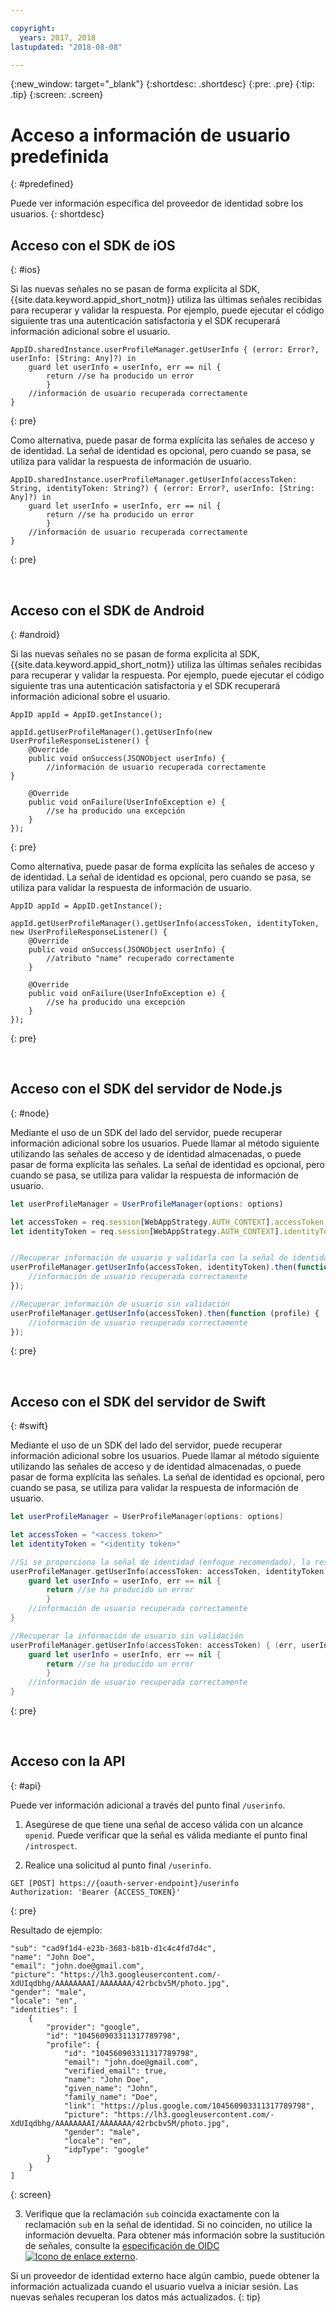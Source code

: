 ```yaml
---

copyright:
  years: 2017, 2018
lastupdated: "2018-08-08"

---
```


{:new_window: target="_blank"}
{:shortdesc: .shortdesc}
{:pre: .pre}
{:tip: .tip}
{:screen: .screen}

# Acceso a información de usuario predefinida
{: #predefined}

Puede ver información específica del proveedor de identidad sobre los usuarios.
{: shortdesc}


## Acceso con el SDK de iOS
{: #ios}

Si las nuevas señales no se pasan de forma explícita al SDK, {{site.data.keyword.appid_short_notm}} utiliza las últimas señales recibidas para recuperar y validar la respuesta. Por ejemplo, puede ejecutar el código siguiente tras una autenticación satisfactoria y el SDK recuperará información adicional sobre el usuario.

```
AppID.sharedInstance.userProfileManager.getUserInfo { (error: Error?, userInfo: [String: Any]?) in
	guard let userInfo = userInfo, err == nil {
		return //se ha producido un error
		}
	//información de usuario recuperada correctamente
}

```
{: pre}

Como alternativa, puede pasar de forma explícita las señales de acceso y de identidad. La señal de identidad es opcional, pero cuando se pasa, se utiliza para validar la respuesta de información de usuario.

```
AppID.sharedInstance.userProfileManager.getUserInfo(accessToken: String, identityToken: String?) { (error: Error?, userInfo: [String: Any]?) in
	guard let userInfo = userInfo, err == nil {
		return //se ha producido un error
		}
	//información de usuario recuperada correctamente
}
```
{: pre}

</br>

## Acceso con el SDK de Android
{: #android}

Si las nuevas señales no se pasan de forma explícita al SDK, {{site.data.keyword.appid_short_notm}} utiliza las últimas señales recibidas para recuperar y validar la respuesta. Por ejemplo, puede ejecutar el código siguiente tras una autenticación satisfactoria y el SDK recuperará información adicional sobre el usuario.

```
AppID appId = AppID.getInstance();

appId.getUserProfileManager().getUserInfo(new UserProfileResponseListener() {
	@Override
	public void onSuccess(JSONObject userInfo) {
		//información de usuario recuperada correctamente
}

	@Override
	public void onFailure(UserInfoException e) {
		//se ha producido una excepción
	}
});
```
{: pre}

Como alternativa, puede pasar de forma explícita las señales de acceso y de identidad. La señal de identidad es opcional, pero cuando se pasa, se utiliza para validar la respuesta de información de usuario.

```
AppID appId = AppID.getInstance();

appId.getUserProfileManager().getUserInfo(accessToken, identityToken, new UserProfileResponseListener() {
	@Override
	public void onSuccess(JSONObject userInfo) {
		//atributo "name" recuperado correctamente
	}

	@Override
	public void onFailure(UserInfoException e) {
		//se ha producido una excepción
	}
});
```
{: pre}

</br>

## Acceso con el SDK del servidor de Node.js
{: #node}


Mediante el uso de un SDK del lado del servidor, puede recuperar información adicional sobre los usuarios. Puede llamar al método siguiente utilizando las señales de acceso y de identidad almacenadas, o puede pasar de forma explícita las señales. La señal de identidad es opcional, pero cuando se pasa, se utiliza para validar la respuesta de información de usuario.


```javascript
let userProfileManager = UserProfileManager(options: options)

let accessToken = req.session[WebAppStrategy.AUTH_CONTEXT].accessToken;
let identityToken = req.session[WebAppStrategy.AUTH_CONTEXT].identityToken;


//Recuperar información de usuario y validarla con la señal de identidad determinada
userProfileManager.getUserInfo(accessToken, identityToken).then(function (profile) {
	//información de usuario recuperada correctamente
});

//Recuperar información de usuario sin validación
userProfileManager.getUserInfo(accessToken).then(function (profile) {
	//información de usuario recuperada correctamente
});
```
{: pre}

</br>

## Acceso con el SDK del servidor de Swift
{: #swift}

Mediante el uso de un SDK del lado del servidor, puede recuperar información adicional sobre los usuarios. Puede llamar al método siguiente utilizando las señales de acceso y de identidad almacenadas, o puede pasar de forma explícita las señales. La señal de identidad es opcional, pero cuando se pasa, se utiliza para validar la respuesta de información de usuario.


```swift
let userProfileManager = UserProfileManager(options: options)

let accessToken = "<access token>"
let identityToken = "<identity token>"

//Si se proporciona la señal de identidad (enfoque recomendado), la respuesta se valida con la señal de identidad
userProfileManager.getUserInfo(accessToken: accessToken, identityToken: identityToken) { (err, userInfo) in
	guard let userInfo = userInfo, err == nil {
		return //se ha producido un error
		}
	//información de usuario recuperada correctamente
}

//Recuperar la información de usuario sin validación
userProfileManager.getUserInfo(accessToken: accessToken) { (err, userInfo) in
	guard let userInfo = userInfo, err == nil {
		return //se ha producido un error
		}
	//información de usuario recuperada correctamente
}
```
{: pre}

</br>

## Acceso con la API
{: #api}

Puede ver información adicional a través del punto final `/userinfo`.

1. Asegúrese de que tiene una señal de acceso válida con un alcance `openid`. Puede verificar que la señal es válida mediante el punto final `/introspect`.

2. Realice una solicitud al punto final `/userinfo`.
  ```
  GET [POST] https://{oauth-server-endpoint}/userinfo
  Authorization: 'Bearer {ACCESS_TOKEN}'
  ```
  {: pre}

  Resultado de ejemplo:
  ```
  "sub": "cad9f1d4-e23b-3683-b81b-d1c4c4fd7d4c",
  "name": "John Doe",
  "email": "john.doe@gmail.com",
  "picture": "https://lh3.googleusercontent.com/-XdUIqdbhg/AAAAAAAAI/AAAAAAA/42rbcbv5M/photo.jpg",
  "gender": "male",
  "locale": "en",
  "identities": [
      {
          "provider": "google",
          "id": "104560903311317789798",
          "profile": {
              "id": "104560903311317789798",
              "email": "john.doe@gmail.com",
              "verified_email": true,
              "name": "John Doe",
              "given_name": "John",
              "family_name": "Doe",
              "link": "https://plus.google.com/104560903311317789798",
              "picture": "https://lh3.googleusercontent.com/-XdUIqdbhg/AAAAAAAAI/AAAAAAA/42rbcbv5M/photo.jpg",
              "gender": "male",
              "locale": "en",
              "idpType": "google"
          }
      }
  ]
  ```
  {: screen}

3. Verifique que la reclamación `sub` coincida exactamente con la reclamación `sub` en la señal de identidad. Si no coinciden, no utilice la información devuelta. Para obtener más información sobre la sustitución de señales, consulte la <a href="http://openid.net/specs/openid-connect-core-1_0.html#TokenSubstitution" target="__blank">especificación de OIDC <img src="../../icons/launch-glyph.svg" alt="Icono de enlace externo"></a>.

Si un proveedor de identidad externo hace algún cambio, puede obtener la información actualizada cuando el usuario vuelva a iniciar sesión. Las nuevas señales recuperan los datos más actualizados.
{: tip}
